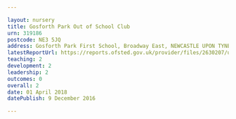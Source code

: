 ```yaml
---

layout: nursery
title: Gosforth Park Out of School Club
urn: 319186
postcode: NE3 5JQ
address: Gosforth Park First School, Broadway East, NEWCASTLE UPON TYNE, NE3 5JQ
latestReportUrl: https://reports.ofsted.gov.uk/provider/files/2630207/urn/319186.pdf
teaching: 2
development: 2
leadership: 2
outcomes: 0
overall: 2
date: 01 April 2018 
datePublish: 9 December 2016

---
```

